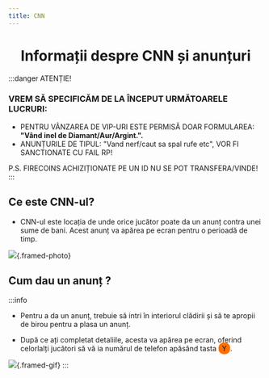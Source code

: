 ```yaml
---
title: CNN
---
```


<script setup> 
    import KeyIcon from '../.vitepress/components/KeyIcon.vue'
</script>


# <span class="title-font"><center>Informații despre CNN și anunțuri</center></span>

:::danger ATENȚIE!
### VREM SĂ SPECIFICĂM DE LA ÎNCEPUT URMĂTOARELE LUCRURI:
- PENTRU VÂNZAREA DE VIP-URI ESTE PERMISĂ DOAR FORMULAREA: **"Vând inel de Diamant/Aur/Argint.".**
- ANUNȚURILE DE TIPUL: "Vand nerf/caut sa spal rufe etc", VOR FI SANCTIONATE CU FAIL RP!

P.S. FIRECOINS ACHIZIȚIONATE PE UN ID NU SE POT TRANSFERA/VINDE!
:::

## <span class="header-font">Ce este CNN-ul?</span>

- CNN-ul este locația de unde orice jucător poate da un anunț contra unei sume de bani. Acest anunț va apărea pe ecran pentru o perioadă de timp.

![](https://i.imgur.com/1uSa9B4.png){.framed-photo}

## <span class="header-font">Cum dau un anunț ?</span>

:::info
- Pentru a da un anunț, trebuie să intri în interiorul clădirii și să te apropii de birou pentru a plasa un anunț.

- După ce ați completat detaliile, acesta va apărea pe ecran, oferind celorlalți jucători să vă ia numărul de telefon apăsând tasta <span style="padding: 3px 7px; border-radius: 10px; background-color: #ff6f00;">Y</span>.

![](https://i.imgur.com/KnOtwRT.gif){.framed-gif}
:::